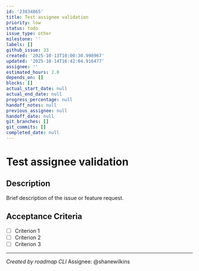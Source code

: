 ```yaml
---
id: '23834865'
title: Test assignee validation
priority: low
status: todo
issue_type: other
milestone: ''
labels: []
github_issue: 33
created: '2025-10-13T10:00:30.998967'
updated: '2025-10-14T16:42:04.916477'
assignee: ''
estimated_hours: 2.0
depends_on: []
blocks: []
actual_start_date: null
actual_end_date: null
progress_percentage: null
handoff_notes: null
previous_assignee: null
handoff_date: null
git_branches: []
git_commits: []
completed_date: null
---
```


# Test assignee validation

## Description

Brief description of the issue or feature request.

## Acceptance Criteria

- [ ] Criterion 1
- [ ] Criterion 2
- [ ] Criterion 3

---
*Created by roadmap CLI*
Assignee: @shanewilkins